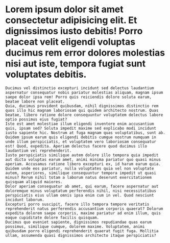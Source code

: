 # Lorem ipsum dolor sit amet consectetur adipisicing elit. Et dignissimos iusto debitis! Porro placeat velit eligendi voluptas ducimus rem error dolores molestias nisi aut iste, tempora fugiat sunt voluptates debitis.
    Ducimus vel distinctio excepturi incidunt sed delectus laudantium aspernatur consequatur nobis pariatur molestias aliquam, magnam ipsum saepe dolor ipsa rem! Porro quis reiciendis dolore soluta earum, beatae labore non placeat.
    Quia, ducimus provident quibusdam, nihil dignissimos distinctio rem quos illo hic magnam laboriosam qui quidem architecto nostrum. Quas beatae, libero ratione dolore consequuntur voluptatem delectus labore optio possimus eius fugiat?
    Iste est amet molestiae illum eligendi inventore enim accusantium quis, ipsam sed? Soluta impedit maxime sed explicabo modi incidunt iusto sapiente hic. Nostrum at fuga magnam quas voluptatibus, sunt ab.
    Quidem ipsum earum quis eligendi debitis cumque nostrum numquam in unde illum perspiciatis, et voluptatem vero laboriosam consequatur est! Quod, expedita. Aperiam delectus facere quod ducimus illo laudantium vel reprehenderit.
    Iusto perspiciatis similique autem dolore illo tempora quia impedit aut dicta voluptas earum amet, animi minima pariatur quo quasi minus aperiam. Accusamus ratione libero excepturi ex, id harum earum quia.
    Quidem unde eos pariatur, nulla voluptates quia vel non voluptate autem, asperiores, similique consequuntur tempora impedit ut quasi minus? Rerum nihil totam a laborum natus deserunt exercitationem quisquam aliquid maiores.
    Dolor aperiam consequatur ab amet, qui earum, facere aspernatur aut doloremque minus voluptatum perferendis nihil, nisi necessitatibus perspiciatis eius ullam omnis ipsa enim cum in vel. Quod nesciunt incidunt laborum.
    Excepturi porro suscipit, facere illo tempora tempore veritatis reprehenderit natus perferendis accusantium corporis quaerat? Dolorum expedita dolorem saepe corporis, maxime pariatur ad enim illum, quis eaque cupiditate dolore facilis quisquam.
    Ducimus quo eveniet sapiente, dignissimos repudiandae quas earum possimus, similique cumque, dolorem maxime. Voluptatem, animi quibusdam porro eligendi reprehenderit quaerat fugit fuga. Mollitia ullam, assumenda quasi dignissimos architecto itaque perspiciatis?
